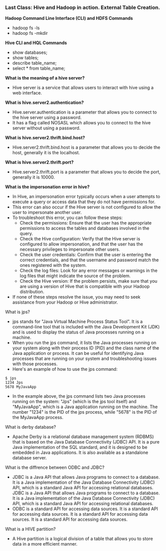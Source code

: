 ### Last Class: Hive and Hadoop in action. External Table Creation.

**Hadoop Command Line Interface (CLI) and HDFS Commands**

- hadoop fs -ls
- hadoop fs -mkdir

**Hive CLI and HQL Commands**

- show databases;
- show tables;
- describe table_name;
- select * from table_name;

**What is the meaning of a hive server?**

- Hive server is a service that allows users to interact with hive using a web interface.

**What  is hive.server2.authentication?**

- Hive.server.authentication is a parameter that allows you to connect to the hive server using a password.
- It has a flag called NOSASL which allows you to connect to the hive server without using a password.

**What is hive.server2.thrift.bind.host?**

- Hive.server2.thrift.bind.host is a parameter that allows you to decide the host, generally it is the localhost.

**What is hive.server2.thrift.port?**

- Hive.server2.thrift.port is a parameter that allows you to decide the port, generally it is 10000.

**What is the impersonation error in hive?**

- In Hive, an impersonation error typically occurs when a user attempts to execute a query or access data that they do not have permissions for.
- This error can also occur if the Hive server is not configured to allow the user to impersonate another user.
- To troubleshoot this error, you can follow these steps:
  - Check the permissions: Ensure that the user has the appropriate permissions to access the tables and databases involved in the query.
  - Check the Hive configuration: Verify that the Hive server is configured to allow impersonation, and that the user has the necessary privileges to impersonate other users.
  - Check the user credentials: Confirm that the user is entering the correct credentials, and that the username and password match the ones registered with the system.
  - Check the log files: Look for any error messages or warnings in the log files that might indicate the source of the problem.
  - Check the Hive version: If the problem persists, make sure that you are using a version of Hive that is compatible with your Hadoop distribution.
- If none of these steps resolve the issue, you may need to seek assistance from your Hadoop or Hive administrator.

What is jps?
- jps stands for "Java Virtual Machine Process Status Tool". It is a command-line tool that is included with the Java Development Kit (JDK) and is used to display the status of Java processes running on a machine.
- When you run the jps command, it lists the Java processes running on your system along with their process ID (PID) and the class name of the Java application or process. It can be useful for identifying Java processes that are running on your system and troubleshooting issues with those processes.
- Here's an example of how to use the jps command:
```
$ jps
1234 Jps
5678 MyJavaApp
```
- In the example above, the jps command lists two Java processes running on the system: "Jps" (which is the jps tool itself) and "MyJavaApp", which is a Java application running on the machine. The number "1234" is the PID of the jps process, while "5678" is the PID of the MyJavaApp process.

What is derby database?
- Apache Derby is a relational database management system (RDBMS) that is based on the Java Database Connectivity (JDBC) API. It is a pure Java implementation of the SQL standard, and it is designed to be embedded in Java applications. It is also available as a standalone database server.

What is the diffrence between ODBC and JDBC?
- JDBC is a Java API that allows Java programs to connect to a database. It is a Java implementation of the Java Database Connectivity (JDBC) API, which is a standard Java API for accessing relational databases. JDBC is a Java API that allows Java programs to connect to a database. It is a Java implementation of the Java Database Connectivity (JDBC) API, which is a standard Java API for accessing relational databases.
- ODBC is a standard API for accessing data sources. It is a standard API for accessing data sources. It is a standard API for accessing data sources. It is a standard API for accessing data sources.

What is a HIVE partition?
- A Hive partition is a logical division of a table that allows you to store data in a more efficient manner. 


